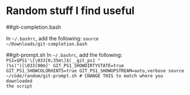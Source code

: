# Random stuff I find useful

##git-completion.bash

In <code>~/.bashrc</code>, add the following:
<code>source ~/Downloads/git-completion.bash</code>

##git-prompt.sh
In <code>~/.bashrc</code>, add the following:
<code>
PS1=$PS1'\[\033[0;35m\]$(__git_ps1 " (%s)")\[\033[00m\]'
GIT_PS1_SHOWDIRTYSTATE=true
GIT_PS1_SHOWCOLORHINTS=true
GIT_PS1_SHOWUPSTREAM=auto,verbose
source ~/code/random/git-prompt.sh  # CHANGE THIS to match where you downloaded the script
</code> 
